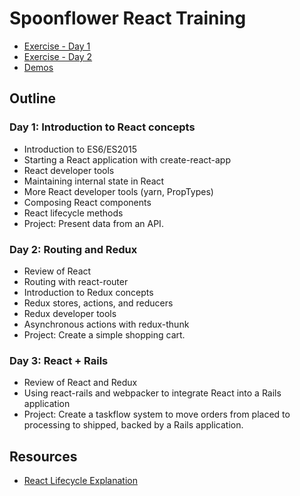 # Spoonflower React Training

* [Exercise - Day 1](exercise1.md)
* [Exercise - Day 2](exercise2.md)
* [Demos](demos/)

## Outline

### Day 1: Introduction to React concepts

* Introduction to ES6/ES2015
* Starting a React application with create-react-app
* React developer tools
* Maintaining internal state in React
* More React developer tools (yarn, PropTypes)
* Composing React components
* React lifecycle methods
* Project:​ Present data from an API.

### Day 2: Routing and Redux

* Review of React
* Routing with react-router
* Introduction to Redux concepts
* Redux stores, actions, and reducers
* Redux developer tools
* Asynchronous actions with redux-thunk
* Project:​ ​Create a simple shopping cart.

### Day 3: React + Rails

* Review of React and Redux
* Using react-rails and webpacker to integrate React into a Rails application
* Project:​ ​Create a taskflow system to move orders from placed to processing to shipped, backed by a Rails application.

## Resources

* [React Lifecycle Explanation](https://medium.com/gitconnected/componentdidmakesense-react-lifecycle-explanation-393dcb19e459)
